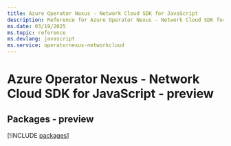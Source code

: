 ```yaml
---
title: Azure Operator Nexus - Network Cloud SDK for JavaScript
description: Reference for Azure Operator Nexus - Network Cloud SDK for JavaScript
ms.date: 03/19/2025
ms.topic: reference
ms.devlang: javascript
ms.service: operatornexus-networkcloud
---
```

# Azure Operator Nexus - Network Cloud SDK for JavaScript - preview
## Packages - preview
[!INCLUDE [packages](operator-nexus---network-cloud-index.md)]